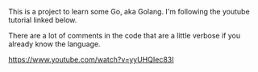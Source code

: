 This is a project to learn some Go, aka Golang. I'm following the youtube tutorial linked below. 

There are a lot of comments in the code that are a little verbose if you already know the language.

https://www.youtube.com/watch?v=yyUHQIec83I



